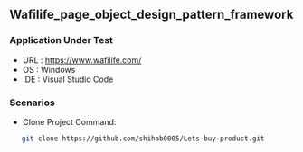 ## Wafilife_page_object_design_pattern_framework

### Application Under Test

- URL : https://www.wafilife.com/
- OS : Windows
- IDE : Visual Studio Code


### Scenarios
- Clone Project Command:
```bash
   git clone https://github.com/shihab0005/Lets-buy-product.git 
```

